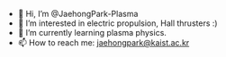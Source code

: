 - 👋 Hi, I’m @JaehongPark-Plasma
- 👀 I’m interested in electric propulsion, Hall thrusters :)
- 🌱 I’m currently learning plasma physics.
- 📫 How to reach me: jaehongpark@kaist.ac.kr

<!---
JaehongPark-Plasma/JaehongPark-Plasma is a ✨ special ✨ repository because its `README.md` (this file) appears on your GitHub profile.
You can click the Preview link to take a look at your changes.
--->

